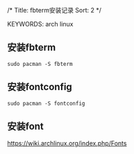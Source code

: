 /*
 Title: fbterm安装记录
 Sort: 2
 */

KEYWORDS: arch linux

## 安装fbterm
```
sudo pacman -S fbterm
```

## 安装fontconfig
```
sudo pacman -S fontconfig
```

## 安装font

<https://wiki.archlinux.org/index.php/Fonts>



